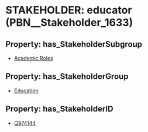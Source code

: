 # STAKEHOLDER: __educator__ (PBN__Stakeholder_1633)

## Property: has_StakeholderSubgroup

* [Academic Roles](PBN__StakeholderSubgroup_11)

## Property: has_StakeholderGroup

* [Education](PBN__StakeholderGroup_1)

## Property: has_StakeholderID

* [Q974144](Q974144)


